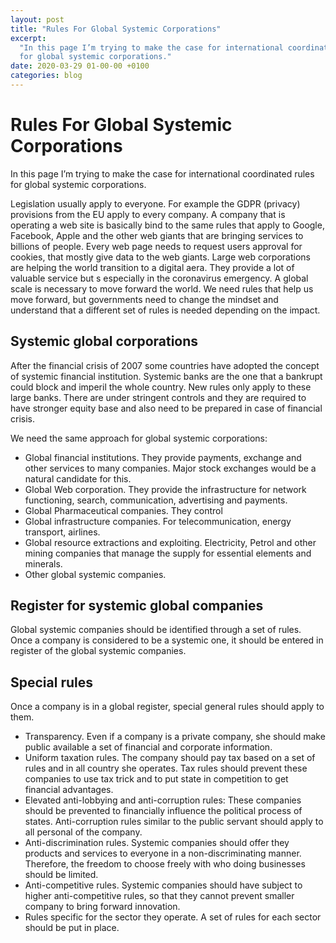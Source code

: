 ```yaml
---
layout: post
title: "Rules For Global Systemic Corporations"
excerpt:
  "In this page I’m trying to make the case for international coordinated rules
  for global systemic corporations."
date: 2020-03-29 01-00-00 +0100
categories: blog
---
```


# Rules For Global Systemic Corporations

In this page I’m trying to make the case for international coordinated rules for
global systemic corporations.

Legislation usually apply to everyone. For example the GDPR (privacy) provisions
from the EU apply to every company. A company that is operating a web site is
basically bind to the same rules that apply to Google, Facebook, Apple and the
other web giants that are bringing services to billions of people. Every web
page needs to request users approval for cookies, that mostly give data to the
web giants. Large web corporations are helping the world transition to a digital
aera. They provide a lot of valuable service but s especially in the coronavirus
emergency. A global scale is necessary to move forward the world. We need rules
that help us move forward, but governments need to change the mindset and
understand that a different set of rules is needed depending on the impact.

## Systemic global corporations

After the financial crisis of 2007 some countries have adopted the concept of
systemic financial institution. Systemic banks are the one that a bankrupt could
block and imperil the whole country. New rules only apply to these large banks.
There are under stringent controls and they are required to have stronger equity
base and also need to be prepared in case of financial crisis.

We need the same approach for global systemic corporations:

- Global financial institutions. They provide payments, exchange and other
  services to many companies. Major stock exchanges would be a natural candidate
  for this.
- Global Web corporation. They provide the infrastructure for network
  functioning, search, communication, advertising and payments.
- Global Pharmaceutical companies. They control
- Global infrastructure companies. For telecommunication, energy transport,
  airlines.
- Global resource extractions and exploiting. Electricity, Petrol and other
  mining companies that manage the supply for essential elements and minerals.
- Other global systemic companies.

## Register for systemic global companies

Global systemic companies should be identified through a set of rules. Once a
company is considered to be a systemic one, it should be entered in register of
the global systemic companies.

## Special rules

Once a company is in a global register, special general rules should apply to
them.

- Transparency. Even if a company is a private company, she should make public
  available a set of financial and corporate information.
- Uniform taxation rules. The company should pay tax based on a set of rules and
  in all country she operates. Tax rules should prevent these companies to use
  tax trick and to put state in competition to get financial advantages.
- Elevated anti-lobbying and anti-corruption rules: These companies should be
  prevented to financially influence the political process of states.
  Anti-corruption rules similar to the public servant should apply to all
  personal of the company.
- Anti-discrimination rules. Systemic companies should offer they products and
  services to everyone in a non-discriminating manner. Therefore, the freedom to
  choose freely with who doing businesses should be limited.
- Anti-competitive rules. Systemic companies should have subject to higher
  anti-competitive rules, so that they cannot prevent smaller company to bring
  forward innovation.
- Rules specific for the sector they operate. A set of rules for each sector
  should be put in place.
